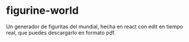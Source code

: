 # figurine-world

Un generador de figuritas del mundial, hecha en react con edit en tiempo real, que puedes descargarlo en formato pdf.
